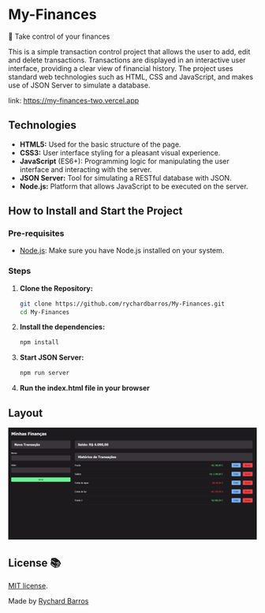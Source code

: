 # My-Finances
💸 Take control of your finances

This is a simple transaction control project that allows the user to add, edit and delete transactions. Transactions are displayed in an interactive user interface, providing a clear view of financial history. The project uses standard web technologies such as HTML, CSS and JavaScript, and makes use of JSON Server to simulate a database.

link: https://my-finances-two.vercel.app

## Technologies

- **HTML5:** Used for the basic structure of the page.
- **CSS3:** User interface styling for a pleasant visual experience.
- **JavaScript** (ES6+): Programming logic for manipulating the user interface and interacting with the server.
- **JSON Server:** Tool for simulating a RESTful database with JSON.
- **Node.js:** Platform that allows JavaScript to be executed on the server.

## How to Install and Start the Project

### Pre-requisites
- [Node.js](https://nodejs.org/): Make sure you have Node.js installed on your system.

### Steps

1. **Clone the Repository:**
   ```bash
   git clone https://github.com/rychardbarros/My-Finances.git
   cd My-Finances
   ```
2. **Install the dependencies:**
   ```bash
   npm install
   ```
3. **Start JSON Server:**
   ```bash
   npm run server
   ```
4. **Run the index.html file in your browser**

## Layout
<img src="./assets/img/img.png" />

## License 📚
[MIT license](LICENSE).

Made by [Rychard Barros](https://github.com/rychardbarros)
   

   
